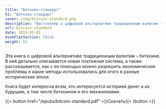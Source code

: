 ```yaml
---
title: "Биткоин-стандарт"
h1: "Биткоин-стандарт"
cover: /img/bitcoin-standard.png
description: "Бестселлер о цифровой альтернативе традиционным валютам – биткоине."
url: bitcoin-standard
date: 2019-05-01
bookFlatSection: false
weight: 51
---
```


Эта книга о цифровой альтернативе традиционным валютам – биткоине. В ней детально описывается новая платежная система, а также рассказывается, как с ее помощью можно разрешить экономические проблемы и какие методы использовались для этого в разные исторические эпохи.

Книга будет интересна всем, кто интересуется историей денег и их будущим, в том числе биткоином и его механизмами.

{{< button href="/epubs/bitcoin-standard.pdf" >}}Скачать{{< /button >}}
